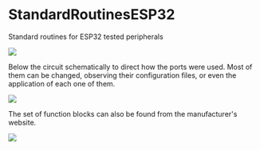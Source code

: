 # StandardRoutinesESP32
Standard routines for ESP32 tested peripherals


![](https://i.imgur.com/dROnGkv.jpg?raw=true)



Below the circuit schematically to direct how the ports were used. Most of them can be changed, observing their configuration files, or even the application of each one of them.



![](https://i.imgur.com/ZkzIC67.jpg?raw=true)



The set of function blocks can also be found from the manufacturer's website.



![](https://i.imgur.com/eEYum0p.png?raw=true)